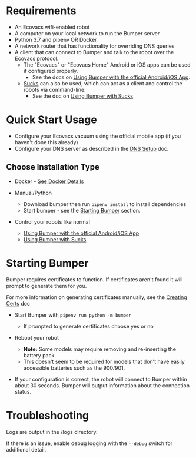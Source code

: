 # Requirements

- An Ecovacs wifi-enabled robot
- A computer on your local network to run the Bumper server
- Python 3.7 and pipenv OR Docker
- A network router that has functionality for overriding DNS queries
- A client that can connect to Bumper and talk to the robot over the Ecovacs protocol.
  - The "Ecovacs" or "Ecovacs Home" Android or iOS apps can be used if configured properly. 
    - See the docs on [Using Bumper with the official Android/iOS App](Use_With_App.md).
  - [Sucks](https://github.com/wpietri/sucks) can also be used, which can act as a client and control the robots via command-line.
    - See the doc on [Using Bumper with Sucks](Use_With_Sucks.md)

# Quick Start Usage

 - Configure your Ecovacs vacuum using the official mobile app (if you haven't done this already)
 - Configure your DNS server as described in the [DNS Setup](DNS_Setup.md) doc. 

## Choose Installation Type

 - Docker - [See Docker Details](Docker.md)
 - Manual/Python
 	- Download bumper then run `pipenv install` to install dependencies
	- Start bumper - see the [Starting Bumper](#starting-bumper) section.

  - Control your robots like normal
  	- [Using Bumper with the official Android/iOS App](Use_With_App.md)
	- [Using Bumper with Sucks](Use_With_Sucks.md)

# Starting Bumper

Bumper requires certificates to function.  If certificates aren't found it will prompt to generate them for you.

For more information on generating certificates manually, see the [Creating Certs](Create_Certs.md) doc

- Start Bumper with `pipenv run python -m bumper`
  - If prompted to generate certificates choose yes or no

- Reboot your robot
	- **Note:** Some models may require removing and re-inserting the battery pack.
	- This doesn't seem to be required for models that don't have easily accessible batteries such as the 900/901.
- If your configuration is correct, the robot will connect to Bumper within about 30 seconds. Bumper will output information about the connection status. 

# Troubleshooting

Logs are output in the /logs directory.

If there is an issue, enable debug logging with the `--debug` switch for additional detail.